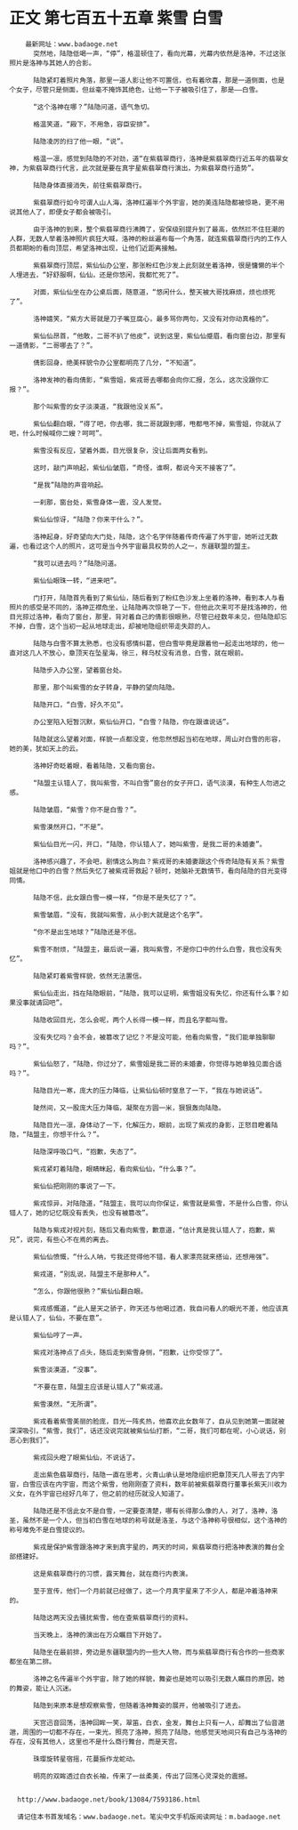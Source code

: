 # 正文 第七百五十五章 紫雪 白雪
        最新网址：www.badaoge.net
          突然地，陆隐低喝一声，“停”，格温顿住了，看向光幕，光幕内依然是洛神，不过这张照片是洛神与其她人的合影。
      
          陆隐紧盯着照片角落，那里一道人影让他不可置信，也有着欣喜，那是一道侧面，也是个女子，尽管只是侧面，但丝毫不掩饰其绝色，让他一下子被吸引住了，那是——白雪。
      
          “这个洛神在哪？”陆隐问道，语气急切。
      
          格温笑道，“殿下，不用急，容臣安排”。
      
          陆隐凌厉的扫了他一眼，“说”。
      
          格温一凛，感觉到陆隐的不对劲，道“在紫翡翠商行，洛神是紫翡翠商行近五年的翡翠女神，为紫翡翠商行代言，此次就是要在真宇星紫翡翠商行演出，为紫翡翠商行造势”。
      
          陆隐身体直接消失，前往紫翡翠商行。
      
          紫翡翠商行如今可谓人山人海，洛神红遍半个外宇宙，她的美连陆隐都被惊艳，更不用说其他人了，即便女子都会被吸引。
      
          由于洛神的到来，整个紫翡翠商行沸腾了，安保级别提升到了最高，依然拦不住狂潮的人群，无数人举着洛神照片疯狂大喊，洛神的粉丝遍布每一个角落，就连紫翡翠商行内的工作人员都期盼的看向顶层，希望洛神出现，让他们近距离接触。
      
          紫翡翠商行顶层，紫仙仙办公室，那张粉红色沙发上此刻就坐着洛神，很是慵懒的半个人埋进去，“好舒服啊，仙仙，还是你悠闲，我都忙死了”。
      
          对面，紫仙仙坐在办公桌后面，随意道，“悠闲什么，整天被大哥找麻烦，烦也烦死了”。
      
          洛神嬉笑，“紫方大哥就是刀子嘴豆腐心，最多骂你两句，又没有对你动真格的”。
      
          紫仙仙昂首，“他敢，二哥不扒了他皮”，说到这里，紫仙仙蹙眉，看向窗台边，那里有一道倩影，“二哥哪去了？”。
      
          倩影回身，绝美样貌令办公室都明亮了几分，“不知道”。
      
          洛神发神的看向倩影，“紫雪姐，紫戎哥去哪都会向你汇报，怎么，这次没跟你汇报？”。
      
          那个叫紫雪的女子淡漠道，“我跟他没关系”。
      
          紫仙仙翻白眼，“得了吧，你去哪，我二哥就跟到哪，甩都甩不掉，紫雪姐，你就从了吧，什么时候喊你二嫂？呵呵”。
      
          紫雪没有反应，望着外面，目光很复杂，没让后面两女看到。
      
          这时，敲门声响起，紫仙仙皱眉，“奇怪，谁啊，都说今天不接客了”。
      
          “是我”陆隐的声音响起。
      
          一刹那，窗台处，紫雪身体一震，没人发觉。
      
          紫仙仙惊讶，“陆隐？你来干什么？”。
      
          洛神起身，好奇望向大门处，陆隐，这个名字伴随着传奇传遍了外宇宙，她听过无数遍，也看过这个人的照片，这可是当今外宇宙最具权势的人之一，东疆联盟的盟主。
      
          “我可以进去吗？”陆隐问道。
      
          紫仙仙眼珠一转，“进来吧”。
      
          门打开，陆隐首先看到了紫仙仙，随后看到了粉红色沙发上坐着的洛神，看到本人与看照片的感受是不同的，洛神正襟危坐，让陆隐再次惊艳了一下，但他此次来可不是找洛神的，他目光掠过洛神，看向了窗台，那里，背对着自己的倩影很眼熟，尽管已经数年未见，但陆隐却忘不掉，白雪，这个当初一起从地球走出，却被地隐组织带走失踪的人。
      
          陆隐与白雪不算太熟悉，也没有感情纠葛，但白雪毕竟是跟着他一起走出地球的，他一直对这几人不放心，章顶天在坠星海，徐三，释乌杖没有消息，白雪，就在眼前。
      
          陆隐步入办公室，望着窗台处。
      
          那里，那个叫紫雪的女子转身，平静的望向陆隐。
      
          陆隐开口，“白雪，好久不见”。
      
          办公室陷入短暂沉默，紫仙仙开口，“白雪？陆隐，你在跟谁说话”。
      
          陆隐就这么望着对面，样貌一点都没变，他忽然想起当初在地球，周山对白雪的形容，她的美，犹如天上的云。
      
          洛神好奇眨着眼，看着陆隐，又看向窗台。
      
          “陆盟主认错人了，我叫紫雪，不叫白雪”窗台的女子开口，语气淡漠，有种生人勿进之感。
      
          陆隐皱眉，“紫雪？你不是白雪？”。
      
          紫雪漠然开口，“不是”。
      
          紫仙仙目光一闪，开口，“陆隐，你认错人了，她叫紫雪，是我二哥的未婚妻”。
      
          洛神感兴趣了，不会吧，剧情这么狗血？紫戎哥的未婚妻跟这个传奇陆隐有关系？紫雪姐就是他口中的白雪？然后失忆了被紫戎哥救起？顿时，她脑补无数情节，看向陆隐的目光变得同情。
      
          陆隐不信，此女跟白雪一模一样，“你是不是失忆了？”。
      
          紫雪皱眉，“没有，我就叫紫雪，从小到大就是这个名字”。
      
          “你不是出生地球？”陆隐还是不信。
      
          紫雪不耐烦，“陆盟主，最后说一遍，我叫紫雪，不是你口中的什么白雪，我也没有失忆”。
      
          陆隐紧盯着紫雪样貌，依然无法置信。
      
          紫仙仙走出，挡在陆隐眼前，“陆隐，我可以证明，紫雪姐没有失忆，你还有什么事？如果没事就请回吧”。
      
          陆隐收回目光，怎么会呢，两个人长得一模一样，而且名字都叫雪。
      
          没有失忆吗？会不会，被篡改了记忆？不是没可能，他看向紫雪，“我们能单独聊聊吗？”。
      
          紫仙仙怒了，“陆隐，你过分了，紫雪姐是我二哥的未婚妻，你觉得与她单独见面合适吗？”。
      
          陆隐目光一寒，庞大的压力降临，让紫仙仙顿时窒息了一下，“我在与她说话”。
      
          陡然间，又一股庞大压力降临，凝聚在方圆一米，狠狠轰向陆隐。
      
          陆隐目光一凛，身体动了一下，化解压力，眼前，出现了紫戎的身影，正怒目瞪着陆隐，“陆盟主，你想干什么？”。
      
          陆隐深呼吸口气，“抱歉，失态了”。
      
          紫戎紧盯着陆隐，眼睛眯起，看向紫仙仙，“什么事？”。
      
          紫仙仙把刚刚的事说了一下。
      
          紫戎惊异，对陆隐道，“陆盟主，我可以向你保证，紫雪就是紫雪，不是什么白雪，你认错人了，她的记忆既没有丢失，也没有被篡改”。
      
          陆隐与紫戎对视片刻，随后又看向紫雪，歉意道，“估计真是我认错人了，抱歉，紫兄”，说完，有些心不在焉的离去。
      
          紫仙仙愤慨，“什么人呐，亏我还觉得他不错，看人家漂亮就来搭讪，还想用强”。
      
          紫戎道，“别乱说，陆盟主不是那种人”。
      
          “怎么，你跟他很熟？”紫仙仙翻白眼。
      
          紫戎感慨道，“此人是天之骄子，昨天还与他喝过酒，我自问看人的眼光不差，他应该真是认错人了，仙仙，不要在意”。
      
          紫仙仙哼了一声。
      
          紫戎对洛神点了点头，随后走到紫雪身侧，“抱歉，让你受惊了”。
      
          紫雪淡漠道，“没事”。
      
          “不要在意，陆盟主应该是认错人了”紫戎道。
      
          紫雪漠然，“无所谓”。
      
          紫戎看着紫雪美丽的脸庞，目光一阵炙热，他喜欢此女数年了，自从见到她第一面就被深深吸引，“紫雪，我们”，话还没说完就被紫仙仙打断，“二哥，我们可都在呢，小心说话，别恶心到我们”。
      
          紫戎回头瞪了眼紫仙仙，不说话了。
      
          走出紫色翡翠商行，陆隐一直在思考，火青山承认是地隐组织把章顶天几人带去了内宇宙，白雪应该在内宇宙，而这个紫雪，他刚刚查了资料，数年前被紫翡翠商行董事长紫天川收为义女，在外宇宙已经好几年了，但之前的经历就没人知道了。
      
          陆隐还是不信此女不是白雪，一定要查清楚，哪有长得那么像的人，对了，洛神，洛圣，虽然不是一个人，但当初白雪在地球的称号就是洛圣，与这个洛神称号很相似，这个洛神的称号难免不是白雪提议的。
      
          紫戎是保护紫雪跟洛神才来到真宇星的，两天的时间，紫翡翠商行把洛神表演的舞台全部搭建好。
      
          这是紫翡翠商行的习惯，露天舞台，就在商行内表演。
      
          至于宣传，他们一个月前就已经做了，这一个月真宇星来了不少人，都是冲着洛神来的。
      
          陆隐这两天没去骚扰紫雪，他在查紫翡翠商行的资料。
      
          当天晚上，洛神的演出在万众瞩目下开始了。
      
          陆隐坐在最前排，旁边是东疆联盟内的一些大人物，而与紫翡翠商行有合作的一些商家都坐在第二排。
      
          洛神之名传遍半个外宇宙，除了她的样貌，舞姿也是她可以吸引无数人瞩目的原因，她的舞姿，能让人沉迷。
      
          陆隐到来原本是想观察紫雪，但随着洛神舞姿的展开，他被吸引了进去。
      
          天宫迅音回荡，洛神回眸一笑，翠笛，白衣，金发，舞台上只有一人，却舞出了仙音邈邈，周围的一切都不存在，一束光，照亮了洛神，照亮了陆隐，他感觉天地间只有自己与洛神的存在，没有其他人，这里也不是什么商行舞台，而是天宫。
      
          珠璎旋转星宿摇，花蔓振作龙蛇动。
      
          明亮的双眸透过白衣长袖，传来了一丝柔美，传出了回荡心灵深处的震撼。
      
      
      http://www.badaoge.net/book/13084/7593186.html
      
      请记住本书首发域名：www.badaoge.net。笔尖中文手机版阅读网址：m.badaoge.net